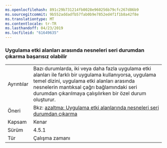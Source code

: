 ```yaml
---
ms.openlocfilehash: 891c29b731214fb0028e960256b79cfc267d86b9
ms.sourcegitcommit: 9b552addadfb57fab0b9e7852ed4f1f1b8a42f8e
ms.translationtype: MT
ms.contentlocale: tr-TR
ms.lasthandoff: 04/23/2019
ms.locfileid: "61649635"
---
```

### <a name="deserialization-of-objects-across-appdomains-can-fail"></a>Uygulama etki alanları arasında nesneleri seri durumdan çıkarma başarısız olabilir

|   |   |
|---|---|
|Ayrıntılar|Bazı durumlarda, iki veya daha fazla uygulama etki alanları ile farklı bir uygulama kullanıyorsa, uygulama temel dizini, uygulama etki alanları arasında nesnelerin mantıksal çağrı bağlamındaki seri durumdan çıkarılmaya çalışılırken bir özel durum oluşturur.|
|Öneri|Bkz: [azaltma: Uygulama etki alanlarında nesneleri seri durumdan çıkarma](~/docs/framework/migration-guide/mitigation-deserialization-of-objects-across-app-domains.md)|
|Kapsam|Kenar|
|Sürüm|4.5.1|
|Tür|Çalışma zamanı|
